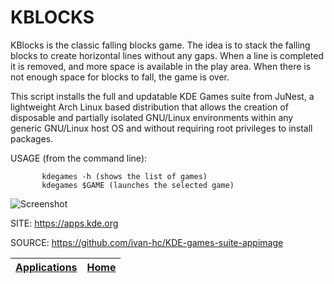 # KBLOCKS

 KBlocks is the classic falling blocks game. The idea is to stack the falling 
 blocks to create horizontal lines without any gaps. When a line is completed 
 it is removed, and more space is available in the play area. When there is 
 not enough space for blocks to fall, the game is over.
 
 This script installs the full and updatable KDE Games suite from JuNest, a
 lightweight Arch Linux based distribution that allows the creation of 
 disposable and partially isolated GNU/Linux environments within any generic 
 GNU/Linux host OS and without requiring root privileges to install packages.
 
 USAGE (from the command line):
 
           kdegames -h (shows the list of games)
           kdegames $GAME (launches the selected game)
           
 ![Screenshot](https://cdn.kde.org/screenshots/kblocks/kblocks.png)
 
 SITE: https://apps.kde.org

 SOURCE: https://github.com/ivan-hc/KDE-games-suite-appimage

 | [Applications](https://portable-linux-apps.github.io/apps.html) | [Home](https://portable-linux-apps.github.io)
 | --- | --- |
